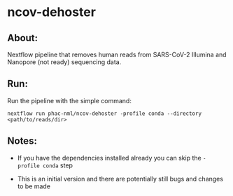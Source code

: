 # ncov-dehoster

## About:
Nextflow pipeline that removes human reads from SARS-CoV-2 Illumina and Nanopore (not ready) sequencing data.

## Run:
Run the pipeline with the simple command:

```
nextflow run phac-nml/ncov-dehoster -profile conda --directory <path/to/reads/dir>
```

## Notes:

- If you have the dependencies installed already you can skip the `-profile conda` step

- This is an initial version and there are potentially still bugs and changes to be made
